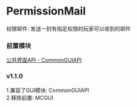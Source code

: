# PermissionMail  
权限邮件: 发送一封有指定权限的玩家可以收到的邮件  
  
### 前置模块  
[公共界面API - CommonGUIAPI](../CommonGUIAPI)  
  
### v1.1.0  
1.兼容了GUI模块: CommonGUIAPI  
2.移除前置: MCGUI  